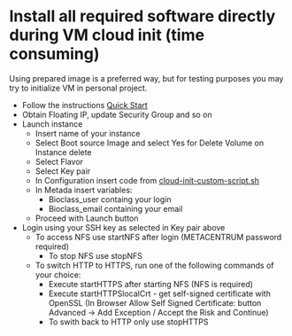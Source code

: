 # Install all required software directly during VM cloud init (time consuming)

Using prepared image is a preferred way, but for testing purposes you may try to initialize VM in personal project.

* Follow the instructions [Quick Start](https://cloud.gitlab-pages.ics.muni.cz/documentation/quick-start/)
* Obtain Floating IP, update Security Group and so on
* Launch instance
    * Insert name of your instance
    * Select Boot source Image and select Yes for Delete Volume on Instance delete
    * Select Flavor
    * Select Key pair
    * In Configuration insert code from [cloud-init-custom-script.sh](./../../install/cloud-init-custom-script.sh)
    * In Metada insert variables:
        * Bioclass_user containg your login
        * Bioclass_email containing your email
    * Proceed with Launch button
* Login using your SSH key as selected in Key pair above
    * To access NFS use startNFS after login (METACENTRUM password required)
        * To stop NFS use stopNFS
    * To switch HTTP to HTTPS, run one of the following commands of your choice:
        * Execute startHTTPS after starting NFS (NFS is required)
        * Execute startHTTPSlocalCrt - get self-signed certificate with OpenSSL
          (In Browser Allow Self Signed Certificate: button Advanced -> Add Exception / Accept the Risk and Continue)
        * To swith back to HTTP only use stopHTTPS
